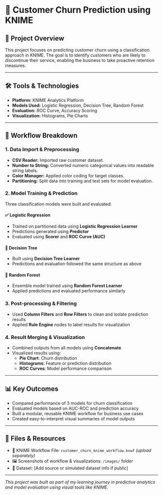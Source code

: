 
# 🧮 Customer Churn Prediction using KNIME

## 📌 Project Overview

This project focuses on predicting customer churn using a classification approach in KNIME. The goal is to identify customers who are likely to discontinue their service, enabling the business to take proactive retention measures.

---

## 🛠️ Tools & Technologies

- **Platform:** KNIME Analytics Platform
- **Models Used:** Logistic Regression, Decision Tree, Random Forest
- **Evaluation:** ROC Curve, Accuracy Scoring
- **Visualization:** Histograms, Pie Charts

---

## 📂 Workflow Breakdown

### 1. **Data Import & Preprocessing**
- **CSV Reader:** Imported raw customer dataset.
- **Number to String:** Converted numeric categorical values into readable string labels.
- **Color Manager:** Applied color coding for target classes.
- **Partitioning:** Split data into training and test sets for model evaluation.

### 2. **Model Training & Prediction**
Three classification models were built and evaluated:

#### ✅ Logistic Regression
- Trained on partitioned data using **Logistic Regression Learner**
- Predictions generated using **Predictor**
- Evaluated using **Scorer** and **ROC Curve (AUC)**

#### 🌳 Decision Tree
- Built using **Decision Tree Learner**
- Predictions and evaluation followed the same structure as above

#### 🌲 Random Forest
- Ensemble model trained using **Random Forest Learner**
- Applied predictions and evaluated performance similarly

### 3. **Post-processing & Filtering**
- Used **Column Filters** and **Row Filters** to clean and isolate prediction results
- Applied **Rule Engine** nodes to label results for visualization

### 4. **Result Merging & Visualization**
- Combined outputs from all models using **Concatenate**
- Visualized results using:
  - **Pie Chart**: Churn distribution
  - **Histograms**: Feature or prediction distribution
  - **ROC Curves**: Model performance comparison

---

## 📊 Key Outcomes

- Compared performance of 3 models for churn classification
- Evaluated models based on AUC-ROC and prediction accuracy
- Built a modular, reusable KNIME workflow for business use cases
- Created easy-to-interpret visual summaries of model outputs

---

## 📎 Files & Resources

- 🔗 KNIME Workflow File: `customer_churn_knime_workflow.knwf` *(upload separately)*
- 🖼️ Screenshots of workflow & visualizations: `/images/` folder
- 📄 Dataset: [Add source or simulated dataset info if public]


---

*This project was built as part of my learning journey in predictive analytics and model evaluation using visual tools like KNIME.*

